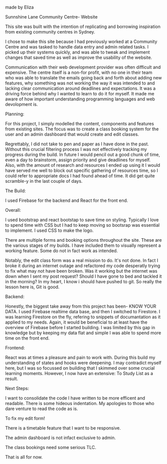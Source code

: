 made by Eliza

Sunnshine Lane Community Centre- Website

This site was built with the intention of replicating and borrowing inspiration from existing community centres in Sydney.

I chose to make this site because I had previously worked at a Community Centre and was tasked to handle data entry and admin related tasks. I picked up their systems quickly, and was able to tweak and implement changes that saved time as well as improve the usability of the website. 

Communication with their web development provider was often difficult and expensive. The centre itself is a non-for profit, with no one in their team who was able to translate the emails going back and forth about adding new features, why something was not working the way it was intended to and lacking clear communication around deadlines and expectations. It was a driving force behind why I wanted to learn to do it for myself. It made me aware of how important understanding programming languages and web devolopment is. 

Planning:

For this project, I simply modelled the content, components and features from existing sites. The focus was to create a class booking system for the user and an admin dashboard that would create and edit classes.

Regrettably, I did not take to pen and paper as I have done in the past. Without this crucial filtering process I was not effectively tracking my progress during the build. In future I would pencil out a good chunk of time, even a day to brainstorm, assign priority and give deadlines for myself. Also, with the amount of research and resources I ended up using it I would have served me well to block out specific gathering of resources time, so I could refer to appropriate docs I had found ahead of time. It did get quite scramble-y in the last couple of days.

The Build: 

I used Firebase for the backend and React for the front end.

Overall:

I used bootstrap and react bootstap to save time on styling. Typically I love to spend time with CSS but I had to keep moving so bootsrap was essential to implement. I used CSS to make the logo. 

There are multiple forms and booking options throughout the site. These are the various stages of my builds. I have included them to visually represent a working feature. Some do not in fact work as intended. 

Notably, the edit class form was a real mission to do. It's not done. In fact I broke it during an internet outage and refactored my code desperatly trying to fix what may not have been broken. Was it working but the internet was down when I sent my post request? Should I have gone to bed and tackled it in the morning? In my heart, I know i should have pushed to git. So really the lesson here is, Git is good. 


Backend:

Honestly, the biggest take away from this project has been- KNOW YOUR DATA. 
I used Firebase realtime data base, and then I switched to Firestore. 
I was learning Firestore on the fly, refering to snippets of documantation as it applied to my needs. Again, it would be beneficial to at least have the overview of Firebase before I started building. I was limited by this gap in knowledge but by keeping my data flat and simple I was able to spend more time on the front end.

Frontend:

React was at times a pleasure and pain to work with. During this build my understanding of states and hooks were deepening. I may contradict myself here, but I was so focussed on building that I skimmed over some crucial learning moments. However, I now have an extensive: To Study List as a result.

Next Steps:

I want to consolidate the code I have written to be more efficent and readable. There is some hideous indentation. My apologies to those who dare venture to read the code as is. 

To fix my edit form!

There is a timetable feature that I want to be responsive. 

The admin dashboard is not infact exclusive to admin.

The class bookings need some serious TLC.

That is all for now. 







